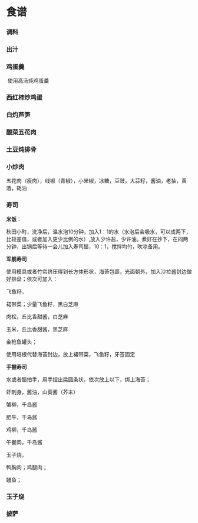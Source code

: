 # 食谱

### 调料



### 出汁



### 鸡蛋羹

​	使用高汤炖鸡蛋羹

### 西红柿炒鸡蛋

### 白灼芦笋

### 酸菜五花肉

### 土豆炖排骨

### 小炒肉

五花肉（瘦肉），线椒（青椒），小米椒，冰糖，豆豉，大蒜籽，酱油，老抽，黄酒，耗油

### 寿司

**米饭**：

秋田小町，洗净后，温水泡10分钟，加入1：1的水（水泡后会吸水，可以成两下，比较差值，或者加入更少比例的水）,放入少许盐，少许油。煮好在抄下，在闷两分钟，出锅后等待一会儿加入寿司醋，10：1，搅拌均匀，吹凉备用。

**军舰寿司**

使用模具或者竹帘挤压得到长方体形状，海苔包裹，光面朝外，加入沙拉酱封边做好排盘；依次可加入：

飞鱼籽，

裙带菜；少量飞鱼籽，黑白芝麻

肉松，丘比香甜酱，白芝麻

玉米，丘比香甜酱，黑芝麻

金枪鱼罐头；

使用培根代替海苔封边，放上裙带菜，飞鱼籽，牙签固定

**手握寿司**

水或者醋拍手，用手捏出扁圆条状，依次放上以下，绑上海苔；

虾刺身，酱油，山葵酱（芥末）

蟹柳，千岛酱

肥牛，千岛酱

鸡柳，千岛酱

午餐肉，千岛酱

玉子烧，

鸭胸肉；鸡腿肉；

鳗鱼；



### 玉子烧



### 披萨

